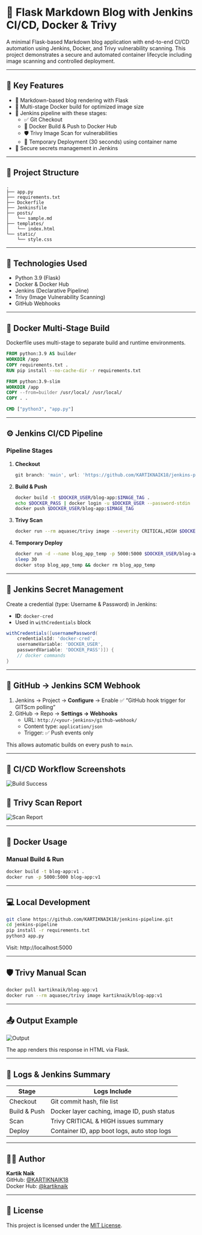 # 📝 Flask Markdown Blog with Jenkins CI/CD, Docker & Trivy

A minimal Flask-based Markdown blog application with end-to-end CI/CD automation using Jenkins, Docker, and Trivy vulnerability scanning. This project demonstrates a secure and automated container lifecycle including image scanning and controlled deployment.

---

## 🌟 Key Features

- 🧾 Markdown-based blog rendering with Flask
- 🐳 Multi-stage Docker build for optimized image size
- 🔁 Jenkins pipeline with these stages:
  - ✅ Git Checkout
  - 🔨 Docker Build & Push to Docker Hub
  - 🛡️ Trivy Image Scan for vulnerabilities
  - 🚀 Temporary Deployment (30 seconds) using container name
- 🔐 Secure secrets management in Jenkins

---

## 📁 Project Structure

```
.
├── app.py
├── requirements.txt
├── Dockerfile
├── Jenkinsfile
├── posts/
│   └── sample.md
├── templates/
│   └── index.html
└── static/
    └── style.css
```

---

## 🧪 Technologies Used

- Python 3.9 (Flask)
- Docker & Docker Hub
- Jenkins (Declarative Pipeline)
- Trivy (Image Vulnerability Scanning)
- GitHub Webhooks

---

## 🐳 Docker Multi-Stage Build

Dockerfile uses multi-stage to separate build and runtime environments.

```Dockerfile
FROM python:3.9 AS builder
WORKDIR /app
COPY requirements.txt .
RUN pip install --no-cache-dir -r requirements.txt

FROM python:3.9-slim
WORKDIR /app
COPY --from=builder /usr/local/ /usr/local/
COPY . .

CMD ["python3", "app.py"]
```

---

## ⚙️ Jenkins CI/CD Pipeline

### Pipeline Stages

1. **Checkout**
   ```groovy
   git branch: 'main', url: 'https://github.com/KARTIKNAIK18/jenkins-pipeline.git'
   ```

2. **Build & Push**
   ```bash
   docker build -t $DOCKER_USER/blog-app:$IMAGE_TAG .
   echo $DOCKER_PASS | docker login -u $DOCKER_USER --password-stdin
   docker push $DOCKER_USER/blog-app:$IMAGE_TAG
   ```

3. **Trivy Scan**
   ```bash
   docker run --rm aquasec/trivy image --severity CRITICAL,HIGH $DOCKER_USER/blog-app:$IMAGE_TAG || true
   ```

4. **Temporary Deploy**
   ```bash
   docker run -d --name blog_app_temp -p 5000:5000 $DOCKER_USER/blog-app:$IMAGE_TAG
   sleep 30
   docker stop blog_app_temp && docker rm blog_app_temp
   ```

---

## 🔐 Jenkins Secret Management

Create a credential (type: Username & Password) in Jenkins:

- **ID**: `docker-cred`
- Used in `withCredentials` block

```groovy
withCredentials([usernamePassword(
    credentialsId: 'docker-cred',
    usernameVariable: 'DOCKER_USER',
    passwordVariable: 'DOCKER_PASS')]) {
    // docker commands
}
```

---

## 🔄 GitHub → Jenkins SCM Webhook

1. Jenkins → Project → **Configure** → Enable ✅ “GitHub hook trigger for GITScm polling”  
2. GitHub → Repo → **Settings → Webhooks**  
   - URL: `http://<your-jenkins>/github-webhook/`
   - Content type: `application/json`
   - Trigger: ✅ Push events only

This allows automatic builds on every push to `main`.

---

## 📸 CI/CD Workflow Screenshots
![Build Success](images/pipeview.png)

## 🪪 Trivy Scan Report

![Scan Report](images/trivy.png)


---

## 🐳 Docker Usage

### Manual Build & Run

```bash
docker build -t blog-app:v1 .
docker run -p 5000:5000 blog-app:v1
```

---

## 💻 Local Development

```bash
git clone https://github.com/KARTIKNAIK18/jenkins-pipeline.git
cd jenkins-pipeline
pip install -r requirements.txt
python3 app.py
```

Visit: http://localhost:5000

---

## 🛡️ Trivy Manual Scan

```bash
docker pull kartiknaik/blog-app:v1
docker run --rm aquasec/trivy image kartiknaik/blog-app:v1
```

---

## 📤 Output Example

![Output](images/output.png)

The app renders this response in HTML via Flask.

---

## 📜 Logs & Jenkins Summary

| Stage       | Logs Include                                  |
|-------------|-----------------------------------------------|
| Checkout    | Git commit hash, file list                    |
| Build & Push| Docker layer caching, image ID, push status  |
| Scan        | Trivy CRITICAL & HIGH issues summary          |
| Deploy      | Container ID, app boot logs, auto stop logs   |

---

## 👨‍💻 Author

**Kartik Naik**  
GitHub: [@KARTIKNAIK18](https://github.com/KARTIKNAIK18)  
Docker Hub: [@kartiknaik](https://hub.docker.com/u/kartiknaik)

---

## 📄 License

This project is licensed under the [MIT License](LICENSE).
